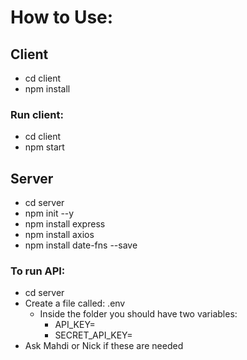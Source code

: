 # How to Use:
## Client
* cd client
* npm install

### Run client:
* cd client
* npm start


## Server
* cd server
* npm init --y
* npm install express
* npm install axios
* npm install date-fns --save

### To run API:
* cd server
* Create a file called: .env 
  * Inside the folder you should have two variables:
    * API_KEY=
    * SECRET_API_KEY=
* Ask Mahdi or Nick if these are needed
